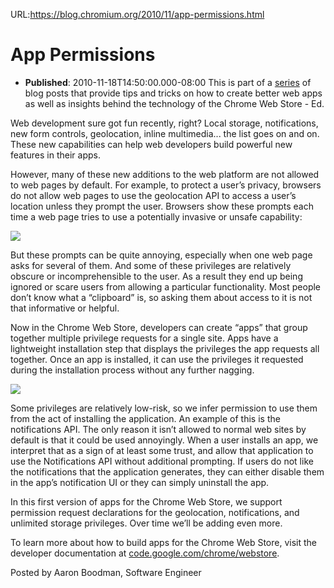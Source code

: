 URL:https://blog.chromium.org/2010/11/app-permissions.html
# App Permissions
- **Published**: 2010-11-18T14:50:00.000-08:00
This is part of a [series](http://blog.chromium.org/2010/10/creating-great-user-interface-for-your.html) of blog posts that provide tips and tricks on how to create better web apps as well as insights behind the technology of the Chrome Web Store - Ed.  
  
Web development sure got fun recently, right? Local storage, notifications, new form controls, geolocation, inline multimedia... the list goes on and on. These new capabilities can help web developers build powerful new features in their apps.   
  
However, many of these new additions to the web platform are not allowed to web pages by default. For example, to protect a user’s privacy, browsers do not allow web pages to use the geolocation API to access a user’s location unless they prompt the user. Browsers show these prompts each time a web page tries to use a potentially invasive or unsafe capability:  
  
[![](http://2.bp.blogspot.com/_-MC69KJzn6Y/TOWwGCsCK7I/AAAAAAAAACM/LZ7pji1N20I/s320/map1.png)](http://2.bp.blogspot.com/_-MC69KJzn6Y/TOWwGCsCK7I/AAAAAAAAACM/LZ7pji1N20I/s1600/map1.png)  
  
But these prompts can be quite annoying, especially when one web page asks for several of them. And some of these privileges are relatively obscure or incomprehensible to the user. As a result they end up being ignored or scare users from allowing a particular functionality. Most people don’t know what a “clipboard” is, so asking them about access to it is not that informative or helpful.  
  
Now in the Chrome Web Store, developers can create “apps” that group together multiple privilege requests for a single site. Apps have a lightweight installation step that displays the privileges the app requests all together. Once an app is installed, it can use the privileges it requested during the installation process without any further nagging.  
  
[![](http://3.bp.blogspot.com/_-MC69KJzn6Y/TOWwkOFX0JI/AAAAAAAAACU/jnQqqWNpvVc/s320/map2.png)](http://3.bp.blogspot.com/_-MC69KJzn6Y/TOWwkOFX0JI/AAAAAAAAACU/jnQqqWNpvVc/s1600/map2.png)  
  
Some privileges are relatively low-risk, so we infer permission to use them from the act of installing the application. An example of this is the notifications API. The only reason it isn’t allowed to normal web sites by default is that it could be used annoyingly. When a user installs an app, we interpret that as a sign of at least some trust, and allow that application to use the Notifications API without additional prompting. If users do not like the notifications that the application generates, they can either disable them in the app’s notification UI or they can simply uninstall the app.  
  
In this first version of apps for the Chrome Web Store, we support permission request declarations for the geolocation, notifications, and unlimited storage privileges. Over time we’ll be adding even more.  
  
To learn more about how to build apps for the Chrome Web Store, visit the developer documentation at [code.google.com/chrome/webstore](http://code.google.com/chrome/webstore).  
  
Posted by Aaron Boodman, Software Engineer 
